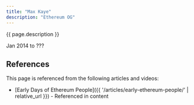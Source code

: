 ```yaml
---
title: "Max Kaye"
description: "Ethereum OG"
---
```


{{ page.description }}

Jan 2014 to ???

## References

This page is referenced from the following articles and videos:

- [Early Days of Ethereum People]({{ '/articles/early-ethereum-people/' | relative_url }}) - Referenced in content
